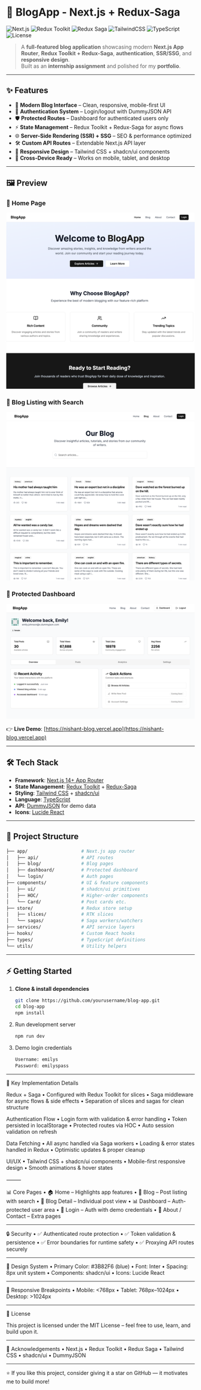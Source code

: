 # 🚀 BlogApp - Next.js + Redux-Saga

![Next.js](https://img.shields.io/badge/Next.js-14+-black?logo=next.js)
![Redux Toolkit](https://img.shields.io/badge/Redux%20Toolkit-RTK-purple?logo=redux)
![Redux Saga](https://img.shields.io/badge/Redux%20Saga-Side%20Effects-green)
![TailwindCSS](https://img.shields.io/badge/TailwindCSS-3.x-38B2AC?logo=tailwind-css)
![TypeScript](https://img.shields.io/badge/TypeScript-5.x-3178C6?logo=typescript)
![License](https://img.shields.io/badge/License-MIT-blue)

> A **full-featured blog application** showcasing modern **Next.js App Router**, **Redux Toolkit + Redux-Saga**, **authentication**, **SSR/SSG**, and **responsive design**.  
> Built as an **internship assignment** and polished for my **portfolio**.

---

## ✨ Features

- 📰 **Modern Blog Interface** – Clean, responsive, mobile-first UI  
- 🔐 **Authentication System** – Login/logout with DummyJSON API  
- 🛡 **Protected Routes** – Dashboard for authenticated users only  
- ⚡ **State Management** – Redux Toolkit + Redux-Saga for async flows  
- 🌐 **Server-Side Rendering (SSR) + SSG** – SEO & performance optimized  
- 🛠 **Custom API Routes** – Extendable Next.js API layer  
- 🎨 **Responsive Design** – Tailwind CSS + shadcn/ui components  
- 📱 **Cross-Device Ready** – Works on mobile, tablet, and desktop  

---

## 🖼 Preview

### 🔹 Home Page
![Home Screenshot](./screenshots/home.png)

### 🔹 Blog Listing with Search
![Blog Screenshot](./screenshots/blog.png)

### 🔹 Protected Dashboard
![Dashboard Screenshot](./screenshots/dashboard.png)

👉 **Live Demo**: [https://nishant-blog.vercel.app](https://nishant-blog.vercel.app)

---

## 🛠 Tech Stack

- **Framework**: [Next.js 14+ App Router](https://nextjs.org/)  
- **State Management**: [Redux Toolkit](https://redux-toolkit.js.org/) + [Redux-Saga](https://redux-saga.js.org/)  
- **Styling**: [Tailwind CSS](https://tailwindcss.com/) + [shadcn/ui](https://ui.shadcn.com/)  
- **Language**: [TypeScript](https://www.typescriptlang.org/)  
- **API**: [DummyJSON](https://dummyjson.com/) for demo data  
- **Icons**: [Lucide React](https://lucide.dev/)  

---

## 📂 Project Structure

```bash
├── app/                    # Next.js app router
│   ├── api/                # API routes
│   ├── blog/               # Blog pages
│   ├── dashboard/          # Protected dashboard
│   └── login/              # Auth pages
├── components/             # UI & feature components
│   ├── ui/                 # shadcn/ui primitives
│   ├── HOC/                # Higher-order components
│   └── Card/               # Post cards etc.
├── store/                  # Redux store setup
│   ├── slices/             # RTK slices
│   └── sagas/              # Saga workers/watchers
├── services/               # API service layers
├── hooks/                  # Custom React hooks
├── types/                  # TypeScript definitions
└── utils/                  # Utility helpers
```

---

## ⚡ Getting Started

1. **Clone & install dependencies**
   ```bash
   git clone https://github.com/yourusername/blog-app.git
   cd blog-app
   npm install
   ```
2.	Run development server
    ```bash
    npm run dev
    ```
3.	Demo login credentials
  	```bash
    Username: emilys
    Password: emilyspass
    ```

---


🔑 Key Implementation Details

Redux + Saga
	•	Configured with Redux Toolkit for slices
	•	Saga middleware for async flows & side effects
	•	Separation of slices and sagas for clean structure

Authentication Flow
	•	Login form with validation & error handling
	•	Token persisted in localStorage
	•	Protected routes via HOC
	•	Auto session validation on refresh

Data Fetching
	•	All async handled via Saga workers
	•	Loading & error states handled in Redux
	•	Optimistic updates & proper cleanup

UI/UX
	•	Tailwind CSS + shadcn/ui components
	•	Mobile-first responsive design
	•	Smooth animations & hover states

⸻

📊 Core Pages
	•	🏠 Home – Highlights app features
	•	📰 Blog – Post listing with search
	•	📝 Blog Detail – Individual post view
	•	📊 Dashboard – Auth-protected user area
	•	🔑 Login – Auth with demo credentials
	•	📖 About / Contact – Extra pages

---

🔒 Security
	•	✅ Authenticated route protection
	•	✅ Token validation & persistence
	•	✅ Error boundaries for runtime safety
	•	✅ Proxying API routes securely

---


🎨 Design System
	•	Primary Color: #3B82F6 (blue)
	•	Font: Inter
	•	Spacing: 8px unit system
	•	Components: shadcn/ui
	•	Icons: Lucide React

---

📱 Responsive Breakpoints
	•	Mobile: <768px
	•	Tablet: 768px–1024px
	•	Desktop: >1024px

---

📝 License

This project is licensed under the MIT License – feel free to use, learn, and build upon it.

---

🙌 Acknowledgements
	•	Next.js
	•	Redux Toolkit
	•	Redux Saga
	•	Tailwind CSS
	•	shadcn/ui
	•	DummyJSON

---

⭐ If you like this project, consider giving it a star on GitHub — it motivates me to build more!
